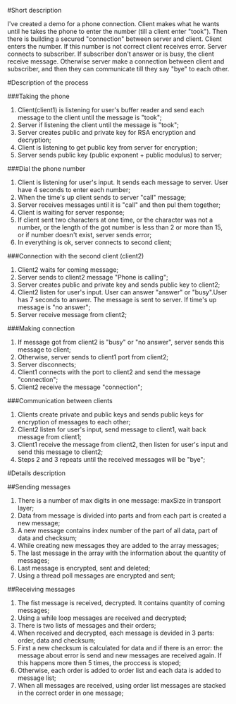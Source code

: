   #Short description

I've created a demo for a phone connection. Client makes what he wants until he takes the phone to enter the number (till a client enter "took"). 
Then there is building a secured "connection" between server and client. 
Client enters the number. If this number is not correct client receives error.
Server connects to subscriber. If subscriber don't answer or is busy, the client receive message.
Otherwise server make a connection between client and subscriber, and then they can communicate till they say "bye" to each  other.

#Description of the process

###Taking the phone
1. Client(client1) is listening for user's buffer reader and send each message to the client until the message is "took";
2. Server if listening the client until the message is "took";
3. Server creates public and private key for RSA encryption and decryption;
4. Client is listening to get public key from server for encryption;
5. Server sends public key (public exponent + public modulus) to server;

###Dial the phone number
1. Client is listening for user's input. It sends each message to server. User have 4 seconds to enter each number;
2. When the time's up client sends to server "call" message;
2. Server receives messages until it is "call" and then pul them together;
3. Client is waiting for server response;
4. If client sent two characters at one time, or the character was not a number, or the length of the got number is less than 2 or more than 15, or if number doesn't exist, server sends error;
5. In everything is ok, server connects to second client;

###Connection with the second client (client2)
1. Client2 waits for coming message;
2. Server sends to client2 message "Phone is calling";
3. Server creates public and private key and sends public key to client2;
3. Client2 listen for user's input. User can answer "answer" or "busy".User has 7 seconds to answer. The message is sent to server. If time's up message is "no answer";
4. Server receive message from client2;

###Making connection
1. If message got from client2 is "busy" or "no answer", server sends this message to client;
2. Otherwise, server sends to client1 port from client2;
3. Server disconnects;
4. Client1 connects with the port to client2 and send the message "connection";
5. Client2 receive the message "connection";

###Communication between clients
1. Clients create private and public keys and sends public keys for encryption of messages to each other;
2. Client2 listen for user's input, send message to client1, wait back message from client1;
3. Client1 receive the message from client2, then listen for user's input and send this message to client2;
4. Steps 2 and 3 repeats until the received messages will be "bye";

#Details description

##Sending messages
1. There is a number of max digits in one message: maxSize in transport layer;
2. Data from message is divided into parts and from each part is created a new message;
3. A new message contains index number of the part of all data, part of data and checksum;
4. While creating new messages they are added to the array messages;
5. The last message in the array with the information about the quantity of messages;
6. Last message is encrypted, sent and deleted;
7. Using a thread poll messages are encrypted and sent;

##Receiving messages
1. The fist message is received, decrypted. It contains quantity of coming messages;
2. Using a while loop messages are received and decrypted;
3. There is two lists of messages and their orders;
4. When received and decrypted, each message is devided in 3 parts: order, data and checksum;
5. First a new checksum is calculated for data and if there is an error: the message about error is send and new messages are received again. If this happens more then 5 times, the proccess is stoped;
6. Otherwise, each order is added to order list and each data is added to message list;
7. When all messages are received, using order list messages are stacked in the correct order in one message;
